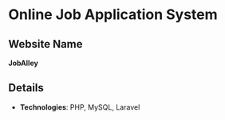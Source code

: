 # Online Job Application System

## Website Name
**JobAlley**

## Details
- **Technologies**: PHP, MySQL, Laravel
